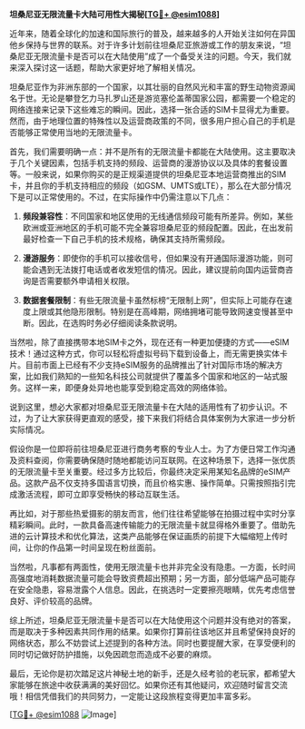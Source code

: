 **坦桑尼亚无限流量卡大陆可用性大揭秘[[TG💪+ @esim1088](https://t.me/s/esim1088)]**

近年来，随着全球化的加速和国际旅行的普及，越来越多的人开始关注如何在异国他乡保持与世界的联系。对于许多计划前往坦桑尼亚旅游或工作的朋友来说，“坦桑尼亚无限流量卡是否可以在大陆使用”成了一个备受关注的问题。今天，我们就来深入探讨这一话题，帮助大家更好地了解相关情况。

坦桑尼亚作为非洲东部的一个国家，以其壮丽的自然风光和丰富的野生动物资源闻名于世。无论是攀登乞力马扎罗山还是游览塞伦盖蒂国家公园，都需要一个稳定的网络连接来记录下这些难忘的瞬间。因此，选择一张合适的SIM卡显得尤为重要。然而，由于地理位置的特殊性以及运营商政策的不同，很多用户担心自己的手机是否能够正常使用当地的无限流量卡。

首先，我们需要明确一点：并不是所有的无限流量卡都能在大陆使用。这主要取决于几个关键因素，包括手机支持的频段、运营商的漫游协议以及具体的套餐设置等。一般来说，如果你购买的是正规渠道提供的坦桑尼亚本地运营商推出的SIM卡，并且你的手机支持相应的频段（如GSM、UMTS或LTE），那么在大部分情况下是可以正常使用的。不过，在实际操作中仍需注意以下几点：

1. **频段兼容性**：不同国家和地区使用的无线通信频段可能有所差异。例如，某些欧洲或亚洲地区的手机可能不完全兼容坦桑尼亚的频段配置。因此，在出发前最好检查一下自己手机的技术规格，确保其支持所需频段。
   
2. **漫游服务**：即使你的手机可以接收信号，但如果没有开通国际漫游功能，则可能会遇到无法拨打电话或者收发短信的情况。因此，建议提前向国内运营商咨询是否需要额外申请相关权限。

3. **数据套餐限制**：有些无限流量卡虽然标榜“无限制上网”，但实际上可能存在速度上限或其他隐形限制。特别是在高峰期，网络拥堵可能导致网速变慢甚至中断。因此，在选购时务必仔细阅读条款说明。

当然啦，除了直接携带本地SIM卡之外，现在还有一种更加便捷的方式——eSIM技术！通过这种方式，你可以轻松将虚拟号码下载到设备上，而无需更换实体卡片。目前市面上已经有不少支持eSIM服务的品牌推出了针对国际市场的解决方案，比如我们熟知的一些知名科技公司就提供了覆盖多个国家和地区的一站式服务。这样一来，即便身处异地也能享受到稳定高效的网络体验。

说到这里，想必大家都对坦桑尼亚无限流量卡在大陆的适用性有了初步认识。不过，为了让大家获得更直观的感受，接下来我们将结合具体案例为大家进一步分析实际情况。

假设你是一位即将前往坦桑尼亚进行商务考察的专业人士。为了方便日常工作沟通及资料查阅，你需要确保随时随地都能访问互联网。在这种场景下，选择一张优质的无限流量卡至关重要。经过多方比较后，你最终决定采用某知名品牌的eSIM产品。这款产品不仅支持多国语言切换，而且价格实惠、操作简单。只需按照指引完成激活流程，即可立即享受畅快的移动互联生活。

再比如，对于那些热爱摄影的朋友而言，他们往往希望能够在拍摄过程中实时分享精彩瞬间。此时，一款具备高速传输能力的无限流量卡就显得格外重要了。借助先进的云计算技术和优化算法，这类产品能够在保证画质的前提下大幅缩短上传时间，让你的作品第一时间呈现在粉丝面前。

当然啦，凡事都有两面性，使用无限流量卡也并非完全没有隐患。一方面，长时间高强度地消耗数据流量可能会导致资费超出预期；另一方面，部分低端产品可能存在安全隐患，容易泄露个人信息。因此，在挑选时一定要擦亮眼睛，优先考虑信誉良好、评价较高的品牌。

综上所述，坦桑尼亚无限流量卡是否可以在大陆使用这个问题并没有绝对的答案，而是取决于多种因素共同作用的结果。如果你打算前往该地区并且希望保持良好的网络状态，那么不妨尝试上述提到的各种方法。同时也要提醒大家，在享受便利的同时切记做好防护措施，以免因疏忽而造成不必要的麻烦。

最后，无论你是初次踏足这片神秘土地的新手，还是久经考验的老玩家，都希望大家能够在旅途中收获满满的美好回忆。如果你还有其他疑问，欢迎随时留言交流哦！相信凭借我们的共同努力，一定能让这段旅程变得更加丰富多彩。

[[TG💪+ @esim1088](https://t.me/s/esim1088) ![Image](https://i.postimg.cc/4NQfJmqS/Snipaste-2025-05-13-00-14-12.png)]